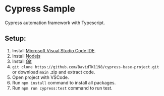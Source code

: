 # Cypress Sample
Cypress automation framework with Typescript.


## Setup:
1. Install [Microsoft Visual Studio Code IDE](https://code.visualstudio.com).
2. Install [Nodejs](https://nodejs.org/)
3. Install [Git](https://git-scm.com/download/)
4. ```git clone https://github.com/DavidTK1198/cypress-base-project.git``` or download `main` .zip and extract code.
5. Open project with VSCode.
6.  Run  `npm install` command to install all packages.
7.  Run `npm run cypress:test` command to run test.
